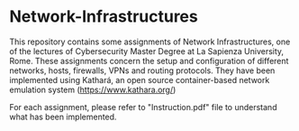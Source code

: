 # Network-Infrastructures
This repository contains some assignments of Network Infrastructures, one of the lectures of Cybersecurity Master Degree at La Sapienza University, Rome. 
These assignments concern the setup and configuration of different networks, hosts, firewalls, VPNs and routing protocols. They have been implemented using Kathará, an open source container-based network emulation system (https://www.kathara.org/)

For each assignment, please refer to "Instruction.pdf" file to understand what has been implemented.
